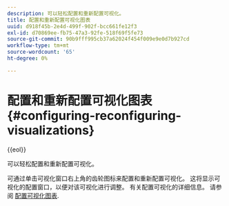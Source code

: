 ```yaml
---
description: 可以轻松配置和重新配置可视化。
title: 配置和重新配置可视化图表
uuid: d918f45b-2e4d-499f-902f-bcc661fe12f3
exl-id: d70869ee-fb75-47a3-92fe-518f69f5fe73
source-git-commit: 90b9fff995cb37a62024f454f009e9e0d7b927cd
workflow-type: tm+mt
source-wordcount: '65'
ht-degree: 0%

---
```


# 配置和重新配置可视化图表{#configuring-reconfiguring-visualizations}

{{eol}}

可以轻松配置和重新配置可视化。

可通过单击可视化窗口右上角的齿轮图标来配置和重新配置可视化。 这将显示可视化的配置窗口，以便对该可视化进行调整。 有关配置可视化的详细信息。 请参阅 [配置可视化图表](../../../../home/c-adobe-data-workbench-dashboard/c-visualizations/c-configuring-visualizations.md#concept-edc3c7270ffe429c9aab8ceca429b570).
